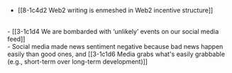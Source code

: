 - [[8-1c4d2 Web2 writing is enmeshed in Web2 incentive structure]]
<br>
- [[3-1c1d4 We are bombarded with ‘unlikely’ events on our social media feed]]
<br>
- Social media made news sentiment negative because bad news happen easily than good ones, and [[3-1c1d6 Media grabs what's easily grabbable (e.g., short-term over long-term development)]]
